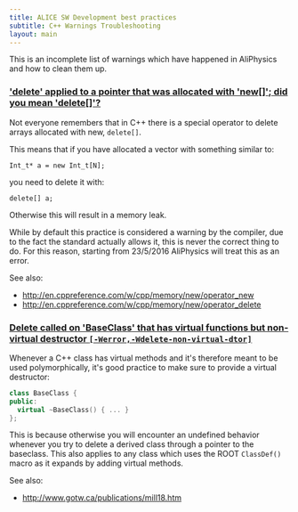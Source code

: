 ```yaml
---
title: ALICE SW Development best practices
subtitle: C++ Warnings Troubleshooting
layout: main
---
```


This is an incomplete list of warnings which have happened in AliPhysics
and how to clean them up.

### ['delete' applied to a pointer that was allocated with 'new[]'; did you mean 'delete[]'?](#mismatched-new-delete)

Not everyone remembers that in C++ there is a special operator to delete arrays
allocated with new, `delete[]`.

This means that if you have allocated a vector with something similar to:

    Int_t* a = new Int_t[N];

you need to delete it with:

    delete[] a;

Otherwise this will result in a memory leak.

While by default this practice is considered a warning by the compiler,
due to the fact the standard actually allows it, this is never the
correct thing to do. For this reason, starting from 23/5/2016 AliPhysics
will treat this as an error.

See also:

- <http://en.cppreference.com/w/cpp/memory/new/operator_new>
- <http://en.cppreference.com/w/cpp/memory/new/operator_delete>

### [Delete called on 'BaseClass' that has virtual functions but non-virtual destructor `[-Werror,-Wdelete-non-virtual-dtor]`](#delete-non-virtual-dtor)

Whenever a C++ class has virtual methods and it's therefore meant to
be used polymorphically, it's good practice to make sure to provide a
virtual destructor:

```c++
class BaseClass {
public:
  virtual ~BaseClass() { ... }
};
```

This is because otherwise you will encounter an undefined behavior
whenever you try to delete a derived class through a pointer to the
baseclass. This also applies to any class which uses the ROOT
`ClassDef()` macro as it expands by adding virtual methods.

See also:

- <http://www.gotw.ca/publications/mill18.htm>
